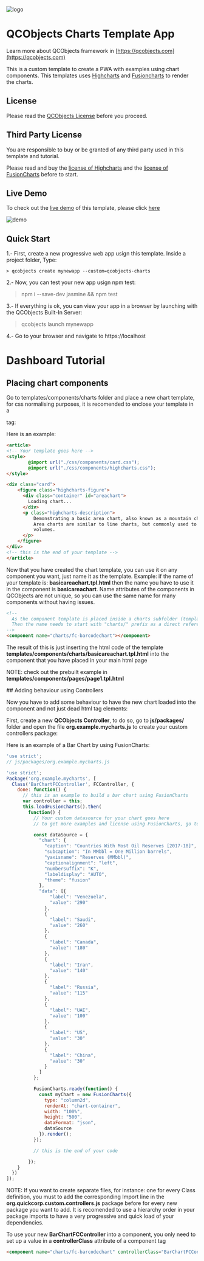![logo](https://qcobjects.dev/qcobjects_01.png)

# QCObjects Charts Template App

Learn more about QCObjects framework in [https://qcobjects.com](https://qcobjects.com)

This is a custom template to create a PWA with examples using chart components. This templates uses [Highcharts](https://www.highcharts.com) and [Fusioncharts](fusioncharts.com) to render the charts.

## License

Please read the [QCObjects License](https://github.com/QuickCorp/QCObjects/blob/master/LICENSE.txt) before you proceed.

## Third Party License

You are responsible to buy or be granted of any third party used in this template and tutorial.

Please read and buy the [license of Highcharts](https://shop.highsoft.com/highcharts) and the [license of FusionCharts](https://www.fusioncharts.com/buy) before to start.

## Live Demo

To check out the [live demo](https://quickcorp.github.io/qcobjects-charts/) of this template, please click [here](https://quickcorp.github.io/qcobjects-charts/)

![demo](img/screenshots/qcobjects-charts-screenshot-demo.png)

## Quick Start

1.- First, create a new progressive web app usign this template. Inside a project folder, Type:

```shell
> qcobjects create mynewapp --custom=qcobjects-charts
```

2.- Now, you can test your new app usign npm test:

> npm i --save-dev jasmine && npm test

3.- If everything is ok, you can view your app in a browser by launching with the QCObjects Built-In Server:

> qcobjects launch mynewapp

4.- Go to your browser and navigate to https://localhost

# Dashboard Tutorial

## Placing chart components

Go to templates/components/charts folder and place a new chart template, for css normalising purposes, it is recomended to enclose your template in a **<article></article>** tag:

Here is an example:

```html
<article>
<!-- Your template goes here -->
<style>
        @import url("./css/components/card.css");
        @import url("./css/components/highcharts.css");
</style>

<div class="card">
    <figure class="highcharts-figure">
      <div class="container" id="areachart">
        Loading chart...
      </div>
      <p class="highcharts-description">
          Demonstrating a basic area chart, also known as a mountain chart.
          Area charts are similar to line charts, but commonly used to visualize
          volumes.
      </p>
    </figure>
</div>
<!-- this is the end of your template -->
</article>
```

Now that you have created the chart template, you can use it on any component you want, just name it as the template. Example: if the name of your template is: **basicareachart.tpl.html** then the name you have to use it in the component is **basicareachart**. Name attributes of the components in QCObjects are not unique, so you can use the same name for many components without having issues.

```html
<!--
  As the component template is placed inside a charts subfolder (templates/components/charts)
  Then the name needs to start with "charts/" prefix as a direct reference to the subfolder path
-->
<component name="charts/fc-barcodechart"></component>
```

The result of this is just inserting the html code of the template **templates/components/charts/basicareachart.tpl.html** into the component that you have placed in your main html page

NOTE: check out the prebuilt example in **templates/components/pages/page1.tpl.html**

## Adding behaviour using Controllers

Now you have to add some behaviour to have the new chart loaded into the component and not just dead html tag elements:

First, create a new **QCObjects Controller**, to do so, go to **js/packages/** folder and open
the file **org.example.mycharts.js** to create your custom controllers package:

Here is an example of a Bar Chart by using FusionCharts:

```javascript
'use strict';
// js/packages/org.example.mycharts.js

'use strict';
Package('org.example.mycharts', [
  Class('BarChartFCController', FCController, {
    done: function() {
      // this is an example to build a bar chart using FusionCharts
      var controller = this;
      this.loadFusionCharts().then(
        function() {
          // Your custom datasource for your chart goes here
          // to get more examples and license using FusionCharts, go to fusioncharts.com

          const dataSource = {
            "chart": {
              "caption": "Countries With Most Oil Reserves [2017-18]",
              "subcaption": "In MMbbl = One Million barrels",
              "yaxisname": "Reserves (MMbbl)",
              "captionalignment": "left",
              "numbersuffix": "K",
              "labeldisplay": "AUTO",
              "theme": "fusion"
            },
            "data": [{
                "label": "Venezuela",
                "value": "290"
              },
              {
                "label": "Saudi",
                "value": "260"
              },
              {
                "label": "Canada",
                "value": "180"
              },
              {
                "label": "Iran",
                "value": "140"
              },
              {
                "label": "Russia",
                "value": "115"
              },
              {
                "label": "UAE",
                "value": "100"
              },
              {
                "label": "US",
                "value": "30"
              },
              {
                "label": "China",
                "value": "30"
              }
            ]
          };

          FusionCharts.ready(function() {
            const myChart = new FusionCharts({
              type: "column2d",
              renderAt: "chart-container",
              width: "100%",
              height: "500",
              dataFormat: "json",
              dataSource
            }).render();
          });

          // this is the end of your code

        });
    }
  })
]);
```

NOTE: If you want to create separate files, for instance: one for every Class definition, you must to add the corresponding Import line in the **org.quickcorp.custom.controllers.js** package before for every new package you want to add. It is recomended to use a hierarchy order in your package imports to have a very progressive and quick load of your dependencies.

To use your new **BarChartFCController** into a component, you only need to set up a value in a **controllerClass** attribute of a component tag

```html
<component name="charts/fc-barcodechart" controllerClass="BarChartFCController"></component>
```
